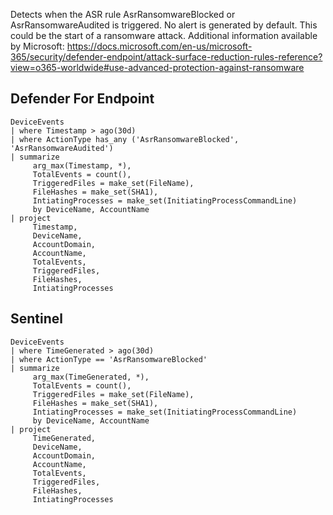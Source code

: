 Detects when the ASR rule AsrRansomwareBlocked or AsrRansomwareAudited is triggered. No alert is generated by default. This could be the start of a ransomware attack. Additional information available by Microsoft:  https://docs.microsoft.com/en-us/microsoft-365/security/defender-endpoint/attack-surface-reduction-rules-reference?view=o365-worldwide#use-advanced-protection-against-ransomware

Defender For Endpoint
--------
	DeviceEvents
	| where Timestamp > ago(30d)
	| where ActionType has_any ('AsrRansomwareBlocked', 'AsrRansomwareAudited')
	| summarize
		 arg_max(Timestamp, *),
		 TotalEvents = count(),
		 TriggeredFiles = make_set(FileName),
		 FileHashes = make_set(SHA1),
		 IntiatingProcesses = make_set(InitiatingProcessCommandLine)
		 by DeviceName, AccountName
	| project
		 Timestamp,
		 DeviceName,
		 AccountDomain,
		 AccountName,
		 TotalEvents,
		 TriggeredFiles,
		 FileHashes,
		 IntiatingProcesses

Sentinel
-----
	DeviceEvents
	| where TimeGenerated > ago(30d)
	| where ActionType == 'AsrRansomwareBlocked'
	| summarize
		 arg_max(TimeGenerated, *),
		 TotalEvents = count(),
		 TriggeredFiles = make_set(FileName),
		 FileHashes = make_set(SHA1),
		 IntiatingProcesses = make_set(InitiatingProcessCommandLine)
		 by DeviceName, AccountName
	| project
		 TimeGenerated,
		 DeviceName,
		 AccountDomain,
		 AccountName,
		 TotalEvents,
		 TriggeredFiles,
		 FileHashes,
		 IntiatingProcesses



